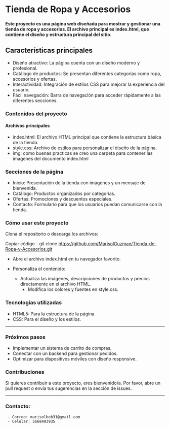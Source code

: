 # Tienda de Ropa y Accesorios
#### Este proyecto es una página web diseñada para mostrar y gestionar una tienda de ropa y accesorios. El archivo principal es index.html, que contiene el diseño y estructura principal del sitio.

## Características principales

- Diseño atractivo: La página cuenta con un diseño moderno y profesional.
- Catálogo de productos: Se presentan diferentes categorías como ropa, accesorios y ofertas.
- Interactividad: Integración de estilos CSS  para mejorar la experiencia del usuario.
- Fácil navegación: Barra de navegación para acceder rápidamente a las diferentes secciones.

### Contenidos del proyecto
#### Archivos principales

- index.html: El archivo HTML principal que contiene la estructura básica de la tienda.
- style.css: Archivo de estilos para personalizar el diseño de la página.
- img: como buenas practicas se creo una carpeta para contener las imagenes del documento index.html

### Secciones de la página
- Inicio: Presentación de la tienda con imágenes y un mensaje de bienvenida.
- Catálogo: Productos organizados por categorías.
- Ofertas: Promociones y descuentos especiales.
- Contacto: Formulario para que los usuarios puedan comunicarse con la tienda.

### Cómo usar este proyecto

Clona el repositorio o descarga los archivos:

Copiar código
       - git clone <https://github.com/MarisolGuzman/Tienda-de-Ropa-y-Accesorios.git>
- Abre el archivo index.html en tu navegador favorito.

- Personaliza el contenido:

   - Actualiza las imágenes, descripciones de productos y precios directamente en el archivo HTML.
      - Modifica los colores y fuentes en style.css.


### Tecnologías utilizadas
- HTML5: Para la estructura de la página.
- CSS: Para el diseño y los estilos.

-------------
### Próximos pasos
- Implementar un sistema de carrito de compras.
- Conectar con un backend para gestionar pedidos.
- Optimizar para dispositivos móviles con diseño responsive.

### Contribuciones
Si quieres contribuir a este proyecto, eres bienvenido/a. Por favor, abre un pull request o envía tus sugerencias en la sección de issues.
____________

### Contacto:

     - Correo: marisolbob31@gmail.com
     - Celular: 5668493935
